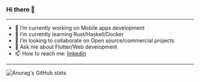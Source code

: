 ### Hi there 👋
---

- 🔭 I’m currently working on Mobile apps development
- 🌱 I’m currently learning Rust/Haskell/Docker
- 👯 I’m looking to collaborate on Open source/commercial projects
- 💬 Ask me about Flutter/Web development
- 📫 How to reach me: [linkedin](https://www.linkedin.com/in/daniel-alberto-d%C3%ADaz-gonz%C3%A1lez-111950180/)

---

![Anurag's GitHub stats](https://github-readme-stats.vercel.app/api?username=DanielDiaz18)
